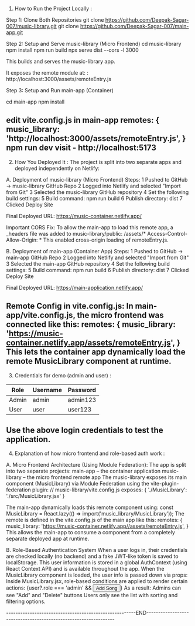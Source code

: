 1. How to Run the Project Locally :

Step 1: Clone Both Repositories
git clone https://github.com/Deepak-Sagar-007/music-library.git
git clone https://github.com/Deepak-Sagar-007/main-app.git

Step 2: Setup and Serve music-library (Micro Frontend)
cd music-library
npm install
npm run build
npx serve dist --cors -l 3000

This builds and serves the music-library app.

It exposes the remote module at:
: http://localhost:3000/assets/remoteEntry.js

Step 3: Setup and Run main-app (Container)

cd main-app
npm install

edit vite.config.js in main-app
remotes: {
  music_library: 'http://localhost:3000/assets/remoteEntry.js',
}
npm run dev
 visit - http://localhost:5173
--------------------------------------------------------------------------------------------------------------------------
2. How You Deployed It :
The project is split into two separate apps and deployed independently on Netlify:

 A. Deployment of music-library (Micro Frontend)
Steps:
1 Pushed to GitHub → music-library GitHub Repo
2 Logged into Netlify and selected "Import from Git"
3 Selected the music-library GitHub repository
4 Set the following build settings:
5 Build command: npm run build
6 Publish directory: dist
7 Clicked Deploy Site

Final Deployed URL: https://music-container.netlify.app/

 Important CORS Fix:
To allow the main-app to load this remote app, a _headers file was added to music-library/public:
/assets/*
  Access-Control-Allow-Origin: *
  This enabled cross-origin loading of remoteEntry.js.

B. Deployment of main-app (Container App)
Steps:
1 Pushed to GitHub → main-app GitHub Repo
2 Logged into Netlify and selected "Import from Git"
3 Selected the main-app GitHub repository
4 Set the following build settings:
5 Build command: npm run build
6 Publish directory: dist
7 Clicked Deploy Site

Final Deployed URL: https://main-application.netlify.app/

 Remote Config in vite.config.js:
In main-app/vite.config.js, the micro frontend was connected like this:
remotes: {
  music_library: 'https://music-container.netlify.app/assets/remoteEntry.js',
}
This lets the container app dynamically load the remote MusicLibrary component at runtime.
--------------------------------------------------------------------------------------------------------------------------

3. 	Credentials for demo (admin and user) :

| Role   | Username | Password   |
|--------|----------|------------|
| Admin  | admin    | admin123   |
| User   | user     | user123    |
Use the above login credentials to test the application.
--------------------------------------------------------------------------------------------------------------------------

4. Explanation of how micro frontend and role-based auth work :

A. Micro Frontend Architecture (Using Module Federation):
The app is split into two separate projects:
main-app – the container application
music-library – the micro frontend remote app
The music-library exposes its main component (MusicLibrary) via Module Federation using the vite-plugin-federation plugin:
// music-library/vite.config.js
exposes: {
  './MusicLibrary': './src/MusicLibrary.jsx'
}

The main-app dynamically loads this remote component using:
const MusicLibrary = React.lazy(() => import('music_library/MusicLibrary'));
The remote is defined in the vite.config.js of the main app like this:
remotes: {
  music_library: 'https://music-container.netlify.app//assets/remoteEntry.js',
}
This allows the main-app to consume a component from a completely separate deployed app at runtime.

B. Role-Based Authentication System
When a user logs in, their credentials are checked locally (no backend) and a fake JWT-like token is saved to localStorage.
This user information is stored in a global AuthContext (using React Context API) and is available throughout the app.
When the MusicLibrary component is loaded, the user info is passed down via props:
<MusicLibrary user={currentUser} />
Inside MusicLibrary.jsx, role-based conditions are applied to render certain actions:
{user?.role === 'admin' && <button>Add Song</button>}
As a result:
Admins can see "Add" and "Delete" buttons
Users only see the list with sorting and filtering options.

-------------------------------------------------------END----------------------------------------------------------------
